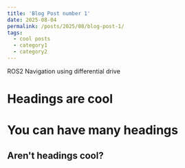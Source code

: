 ```yaml
---
title: 'Blog Post number 1'
date: 2025-08-04
permalink: /posts/2025/08/blog-post-1/
tags:
  - cool posts
  - category1
  - category2
---
```


ROS2 Navigation using differential drive

Headings are cool
======

You can have many headings
======

Aren't headings cool?
------